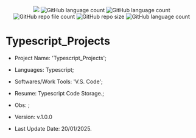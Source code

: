 <p align="center">
  <img src="http://img.shields.io/static/v1?label=STATUS&message=Under_Development&color=green&style=flat"/>
  <img alt="GitHub language count" src="https://img.shields.io/github/languages/count/Rafa-KozAnd/Typescript_Projects">
  <img alt="GitHub language count" src="https://img.shields.io/github/languages/top/Rafa-KozAnd/Typescript_Projects">
  <img alt="GitHub repo file count" src="https://img.shields.io/github/directory-file-count/Rafa-KozAnd/Typescript_Projects">
  <img alt="GitHub repo size" src="https://img.shields.io/github/repo-size/Rafa-KozAnd/Typescript_Projects">
  <img alt="GitHub language count" src="https://img.shields.io/github/license/Rafa-KozAnd/Typescript_Projects">
</p>

# Typescript_Projects

- Project Name: 'Typescript_Projects';
- Languages: Typescript;
- Softwares/Work Tools: 'V.S. Code';
- Resume: Typescript Code Storage.;
- Obs: ;
- Version: v.1.0.0

- Last Update Date: 20/01/2025.

